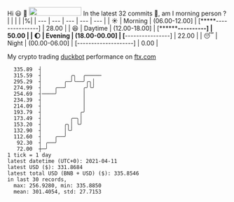 Hi :smiley: :wave: <img src="https://jojoee.jojoee.com/api/utcnow" width="120" height="20">
In the latest 32 commits :bug:, am I morning person ? 
| | | | |%|
| --- | --- | --- | --- | --- |
| :sunny: | Morning | (06.00-12.00] | [*****---------------] | 28.00 |
| :satisfied: | Daytime | (12.00-18.00] | [**********----------] | 50.00 |
| :moon: | Evening | (18.00-00.00] | [****----------------] | 22.00 |
| :sleeping: | Night | (00.00-06.00] | [--------------------] | 0.00 |

My crypto trading [duckbot](https://github.com/jojoee/duckbot) performance on [ftx.com](https://ftx.com/#a=13144711)
```
  335.89  ┤
  315.59  ┤         ╭╮  ╭─────
  295.29  ┤       ╭─╯╰──╯╭╮│
  274.99  ┤    ╭──╯     ╭╯╰╯
  254.69  ┤────╯        │
  234.39  ┤             │
  214.09  ┤             │
  193.79  ┤            ╭╯
  173.49  ┤         ╭─╮│
  153.20  ┤       ╭╮│ ╰╯
  132.90  ┤       │╰╯
  112.60  ┤    ╭──╯
   92.30  ┤ ╭──╯
   72.00  ┼─╯
1 tick = 1 day
latest datetime (UTC+0): 2021-04-11
latest USD ($): 331.8684
latest total USD (BNB + USD) ($): 335.8546
in last 30 records,
  max: 256.9280, min: 335.8850
  mean: 301.4054, std: 27.7153
``` 

